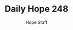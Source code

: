 ---
image: /assets/img/daily-hope-default-artwork.png
title: Daily Hope 248
number: 248
categories:
  - Daily Hope
author: Hope Staff
notes: Daily Hope 248
embed: >-
  <iframe src="https://open.spotify.com/embed/episode/3qR13A8WzBuEHMATJxRiSM?utm_source=generator" width="400px" height="102px" frameborder=“0" scrolling=“no”></iframe>
---